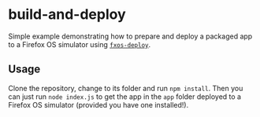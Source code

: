 # build-and-deploy

Simple example demonstrating how to prepare and deploy a packaged app to a Firefox OS simulator using [`fxos-deploy`](https://github.com/nicola/fxos-deploy).

## Usage

Clone the repository, change to its folder and run `npm install`. Then you can just run `node index.js` to get the app in the `app` folder deployed to a Firefox OS simulator (provided you have one installed!).
